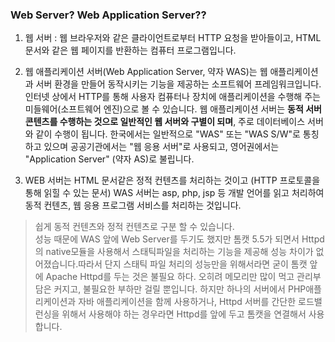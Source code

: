 
### Web Server? Web Application Server??

1. 웹 서버 : 웹 브라우저와 같은 클라이언트로부터 HTTP 요청을 받아들이고, HTML 문서와 같은 웹 페이지를 반환하는 컴퓨터 프로그램입니다.
1. 웹 애플리케이션 서버(Web Application Server, 약자 WAS)는 웹 애플리케이션과 서버 환경을 만들어 동작시키는 기능을 제공하는 소프트웨어 프레임워크입니다. 인터넷 상에서 HTTP를 통해 사용자 컴퓨터나 장치에 애플리케이션을 수행해 주는 미들웨어(소프트웨어 엔진)으로 볼 수 있습니다. 웹 애플리케이션 서버는 <b>동적 서버 콘텐츠를 수행하는 것으로 일반적인 웹 서버와 구별이 되며</b>, 주로 데이터베이스 서버와 같이 수행이 됩니다. 한국에서는 일반적으로 "WAS" 또는 "WAS S/W"로 통칭하고 있으며 공공기관에서는 "웹 응용 서버"로 사용되고, 영어권에서는 "Application Server" (약자 AS)로 불립니다.

1. WEB 서버는 HTML 문서같은 정적 컨텐츠를 처리하는 것이고 (HTTP 프로토콜을 통해 읽힐 수 있는 문서)
WAS 서버는 asp, php, jsp 등 개발 언어를 읽고 처리하여 동적 컨텐츠, 웹 응용 프로그램 서비스를 처리하는 것입니다.

> 쉽게 동적 컨텐츠와 정적 컨텐츠로 구분 할 수 있습니다.<br>
> 성능 때문에 WAS 앞에 Web Server를 두기도 했지만 톰캣 5.5가 되면서 Httpd의 native모듈을 사용해서 스태틱파일을 처리하는 기능을 제공해 성능 차이가 없어졌습니다.따라서 단지 스태틱 파일 처리의 성능만을 위해서라면 굳이 톰캣 앞에 Apache Httpd를 두는 것은 불필요 하다. 오히려 메모리만 많이 먹고 관리부담은 커지고, 불필요한 부하만 걸릴 뿐입니다. 하지만 하나의 서버에서 PHP애플리케이션과 자바 애플리케이션을 함께 사용하거나, Httpd 서버를 간단한 로드밸런싱을 위해서 사용해야 하는 경우라면 Httpd를 앞에 두고 톰캣을 연결해서 사용 합니다.